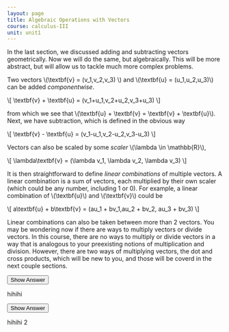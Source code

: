 ```yaml
---
layout: page
title: Algebraic Operations with Vectors
course: calculus-III
unit: unit1
---
```


In the last section, we discussed adding and subtracting vectors geometrically. Now we will do the same, but algebraically. This will be more abstract, but will allow us to tackle much more complex problems. 

Two vectors \\(\textbf{v} = (v_1,v_2,v_3) \\) and \\(\textbf{u} = (u_1,u_2,u_3)\\) can be added *componentwise*.

\\[ \textbf{v} + \textbf{u} = (v_1+u_1,v_2+u_2,v_3+u_3) \\]

from which we see that \\(\textbf{u} + \textbf{v} = \textbf{v} + \textbf{u}\\). Next, we have subtraction, which is defined in the obvious way 

\\[ \textbf{v} - \textbf{u} = (v_1-u_1,v_2-u_2,v_3-u_3) \\]

Vectors can also be scaled by some *scaler* \\(\lambda \in \mathbb{R}\\),

\\[ \lambda\textbf{v} = (\lambda v_1, \lambda v_2, \lambda v_3) \\]

It is then straightforward to define *linear combinations* of multiple vectors. A linear combination is a sum of vectors, each multiplied by their own scaler (which could be any number, including 1 or 0). For example, a linear combination of \\(\textbf{u}\\) and \\(\textbf{v}\\) could be 

\\[ a\textbf{u} + b\textbf{v} = (au_1 + bv_1,au_2 + bv_2, au_3 + bv_3) \\]

Linear combinations can also be taken between more than 2 vectors. You may be wondering now if there are ways to multiply vectors or divide vectors. In this course, there are no ways to multiply or divide vectors in a way that is analogous to your preexisting notions of multiplication and division. However, there are two ways of multiplying vectors, the dot and cross products, which will be new to you, and those will be coverd in the next couple sections. 

<button onclick="myFunction(answer)">Show Answer</button>

<div  id="answer" >
hihihi
</div>


<button onclick="myFunction(answer2)">Show Answer</button>

<div  id="answer2" >
hihihi 2
</div>


